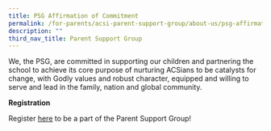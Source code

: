 ```yaml
---
title: PSG Affirmation of Commitment
permalink: /for-parents/acsi-parent-support-group/about-us/psg-affirmation-of-commitment/
description: ""
third_nav_title: Parent Support Group
---
```

We, the PSG, are committed in supporting our children and partnering the school to achieve its core purpose of nurturing ACSians to be catalysts for change, with Godly values and robust character, equipped and willing to serve and lead in the family, nation and global community.

**Registration**

Register [here](http://tinyurl.com/yxl8njr2) to be a part of the Parent Support Group!